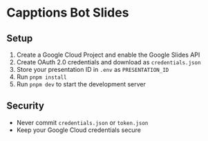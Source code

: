 # Capptions Bot Slides

## Setup

1. Create a Google Cloud Project and enable the Google Slides API
2. Create OAuth 2.0 credentials and download as `credentials.json`
3. Store your presentation ID in `.env` as `PRESENTATION_ID`
4. Run `pnpm install`
5. Run `pnpm dev` to start the development server

## Security

- Never commit `credentials.json` or `token.json`
- Keep your Google Cloud credentials secure
